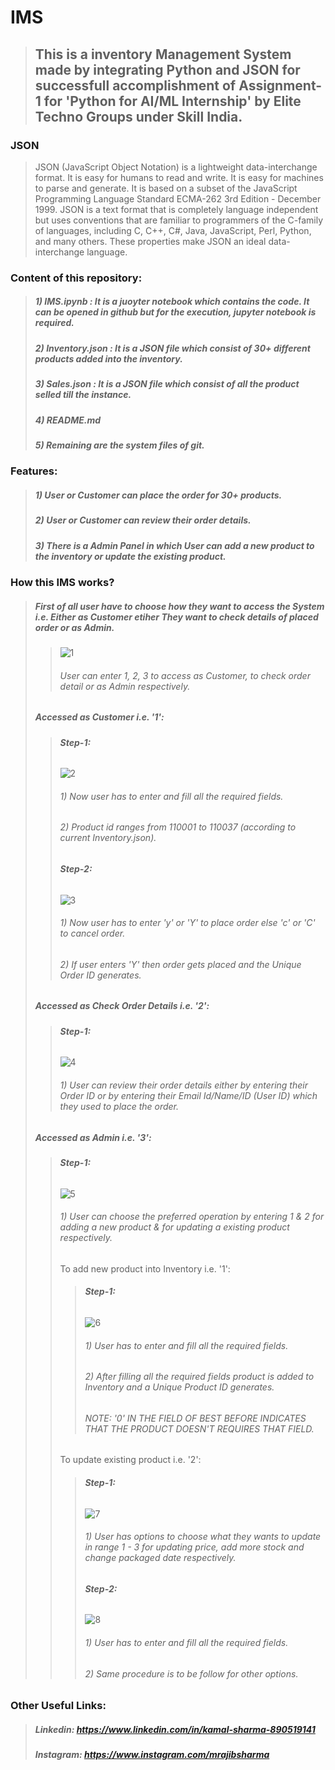 # **IMS**
> ## This is a inventory Management System made by integrating Python and JSON for successfull accomplishment of Assignment-1 for 'Python for AI/ML Internship' by Elite Techno Groups under Skill India.

### **JSON**
> JSON (JavaScript Object Notation) is a lightweight data-interchange format. It is easy for humans to read and write. It is easy for machines to parse and generate. It is based on a subset of the JavaScript Programming Language Standard ECMA-262 3rd Edition - December 1999. JSON is a text format that is completely language independent but uses conventions that are familiar to programmers of the C-family of languages, including C, C++, C#, Java, JavaScript, Perl, Python, and many others. These properties make JSON an ideal data-interchange language.

### **Content of this repository:**
> ##### 1) IMS.ipynb : It is a juoyter notebook which contains the code. It can be opened in github but for the execution, jupyter notebook is required.
> ##### 2) Inventory.json : It is a JSON file which consist of 30+ different products added into the inventory.
> ##### 3) Sales.json : It is a JSON file which consist of all the product selled till the instance.
> ##### 4) README.md
> ##### 5) Remaining are the system files of git.

### **Features:**
> ##### 1) User or Customer can place the order for 30+ products.
> ##### 2) User or Customer can review their order details.
> ##### 3) There is a Admin Panel in which User can add a new product to the inventory or update the existing product.

### **How this IMS works?**
> ##### First of all user have to choose how they want to access the System i.e. Either as Customer etiher They want to check details of placed order or as Admin.
> > ![1](https://user-images.githubusercontent.com/71308469/132160714-ae9714cf-aa17-4834-9d60-9c55ed7276da.png)
> > ###### User can enter 1, 2, 3 to access as Customer, to check order detail or as Admin respectively.
> ##### Accessed as Customer i.e. '1':
> > ###### **Step-1:**
> > ![2](https://user-images.githubusercontent.com/71308469/132161063-89034181-a9cb-4106-9314-f995382d0e92.png)
> > ###### 1) Now user has to enter and fill all the required fields. 
> > ###### 2) Product id ranges from 110001 to 110037 (according to current Inventory.json).
> > ###### **Step-2:**
> > ![3](https://user-images.githubusercontent.com/71308469/132161715-d3cb4320-7f6c-4bf8-aa8b-093caf655774.png)
> > ###### 1) Now user has to enter 'y' or 'Y' to place order else 'c' or 'C' to cancel order.
> > ###### 2) If user enters 'Y' then order gets placed and the Unique Order ID generates.
> ##### Accessed as Check Order Details i.e. '2':
> > ###### **Step-1:**
> > ![4](https://user-images.githubusercontent.com/71308469/132162259-da63e111-896c-4d6e-8853-2e01b16e09b2.png)
> > ###### 1) User can review their order details either by entering their Order ID or by entering their Email Id/Name/ID (User ID) which they used to place the order.
> ##### Accessed as Admin i.e. '3':
> > ###### **Step-1:**
> > ![5](https://user-images.githubusercontent.com/71308469/132163209-7273db7d-c48f-40f3-840c-a150581f2237.png)
> > ###### 1) User can choose the preferred operation by entering 1 & 2 for adding a new product & for updating a existing product respectively.
> >  To add new product into Inventory i.e. '1':
> > > ###### **Step-1:**
> > > ![6](https://user-images.githubusercontent.com/71308469/132163519-bcac84ac-1a9d-4360-98c5-1df1e954cbd9.png)
> > > ###### 1) User has to enter and fill all the required fields.
> > > ###### 2) After filling all the required fields product is added to Inventory and a Unique Product ID generates.
> > > ###### NOTE: '0' IN THE FIELD OF BEST BEFORE INDICATES THAT THE PRODUCT DOESN'T REQUIRES THAT FIELD.
> >  To update existing product i.e. '2':
> > > ###### **Step-1:**
> > > ![7](https://user-images.githubusercontent.com/71308469/132164873-5be1392c-cb50-4339-b3c3-6e5fb4f29ac9.png)
> > > ###### 1) User has options to choose what they wants to update in range 1 - 3 for updating price, add more stock and change packaged date respectively.
> > > ###### **Step-2:**
> > > ![8](https://user-images.githubusercontent.com/71308469/132165227-dc82df7e-f784-471c-a4d5-a227a1689543.png)
> > > ###### 1) User has to enter and fill all the required fields.
> > > ###### 2) Same procedure is to be follow for other options.

### Other Useful Links:
> ##### Linkedin: https://www.linkedin.com/in/kamal-sharma-890519141
> ##### Instagram: https://www.instagram.com/mrajibsharma
